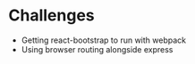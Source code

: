 # Challenges

- Getting react-bootstrap to run with webpack
- Using browser routing alongside express

